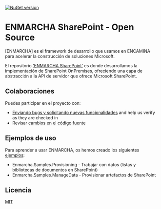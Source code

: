 ﻿[![NuGet version](https://badge.fury.io/nu/Enmarcha.SharePoint.svg)](https://badge.fury.io/nu/Enmarcha.SharePoint)
# ENMARCHA SharePoint - Open Source

[ENMARCHA] es el framework de desarrollo que usamos en ENCAMINA para acelerar la construcción de soluciones Microsoft. 

El repositorio ['ENMARCHA SharePoint'](https://github.com/encamina/enmarcha-sharepoint) es donde desarrollamos la implementación de SharePoint OnPremises, ofreciendo una capa de abstracción a la API de servidor que ofrece Microsoft SharePoint. 

## Colaboraciones
Puedes participar en el proyecto con:

* [Enviando bugs y solicitando nuevas funcionalidades](https://github.com/encamina/enmarcha-sharepoint/issues) and help us verify as they are checked in
* Revisar [cambios en el código fuente](https://github.com/encamina/enmarcha-sharepoint/pulls)

## Ejemplos de uso
Para aprender a usar ENMARCHA, os hemos creado los siguientes [ejemplos](https://github.com/Encamina/Enmarcha-SharePoint/tree/master/Samples):

* Enmarcha.Samples.Provisioning - Trabajar con datos (listas y bibliotecas de documentos en SharePoint)
* Enmarcha.Samples.ManageData - Provisionar artefactos de SharePoint

## Licencia
[MIT](LICENSE.txt)
